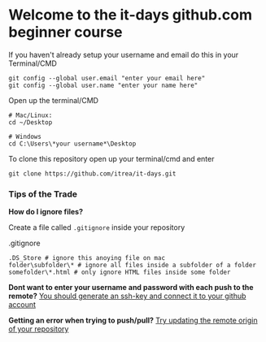 # Welcome to the it-days github.com beginner course

If you haven't already setup your username and email do this in your Terminal/CMD
```
git config --global user.email "enter your email here"
git config --global user.name "enter your name here"
```

Open up the terminal/CMD
```
# Mac/Linux:
cd ~/Desktop

# Windows
cd C:\Users\*your username*\Desktop
```

To clone this repository open up your terminal/cmd and enter
```
git clone https://github.com/itrea/it-days.git
```

### Tips of the Trade

**How do I ignore files?**

Create a file called `.gitignore` inside your repository

.gitignore
```
.DS_Store # ignore this anoying file on mac
folder\subfolder\* # ignore all files inside a subfolder of a folder
somefolder\*.html # only ignore HTML files inside some folder
```

**Dont want to enter your username and password with each push to the remote?**
[You should generate an ssh-key and connect it to your github account](https://help.github.com/articles/generating-an-ssh-key/#platform-mac)

**Getting an error when trying to push/pull?**
[Try updating the remote origin of your repository](http://stackoverflow.com/a/6565661)
